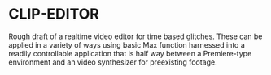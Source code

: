 # CLIP-EDITOR
Rough draft of a realtime video editor for time based glitches. These can be applied in a variety of ways using basic Max function harnessed into a readily controllable application that is half way between a Premiere-type environment and an video synthesizer for preexisting footage.
